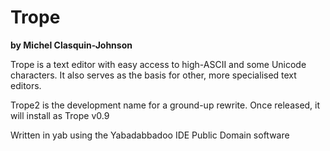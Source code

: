 # Trope
**by Michel Clasquin-Johnson**

Trope is a text editor with easy access to high-ASCII and some Unicode characters. It also serves as the basis for other, more specialised text editors.

Trope2 is the development name for a ground-up rewrite. Once released, it will install as Trope v0.9

Written in yab using the Yabadabbadoo IDE
Public Domain software